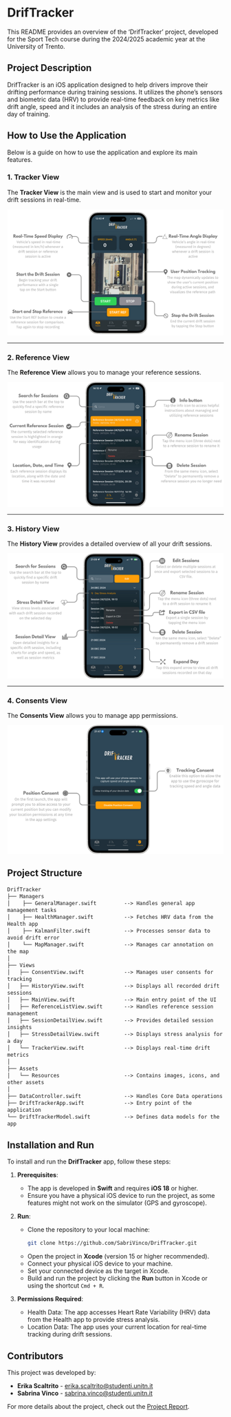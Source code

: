 # DrifTracker
This README provides an overview of the ‘DrifTracker’ project, developed for the Sport Tech course during the 2024/2025 academic year at the University of Trento.

## Project Description
DrifTracker is an iOS application designed to help drivers improve their drifting performance during training sessions. It utilizes the phone’s sensors and biometric data (HRV) to provide real-time feedback on key metrics like drift angle, speed and it includes an analysis of the stress during an entire day of training.

## How to Use the Application

Below is a guide on how to use the application and explore its main features.

### **1. Tracker View**

The **Tracker View** is the main view and is used to start and monitor your drift sessions in real-time.

![Tracker View](Images/tracker_view.png)

---

### **2. Reference View**

The **Reference View** allows you to manage your reference sessions.

![Reference View](Images/reference_view.png)

---

### **3. History View**

The **History View** provides a detailed overview of all your drift sessions.

![History View](Images/history_view.png)

---

### **4. Consents View**

The **Consents View** allows you to manage app permissions.

![Consents View](Images/consent_view.png)

## Project Structure
```
DrifTracker
├── Managers
│    ├── GeneralManager.swift         --> Handles general app management tasks
│    ├── HealthManager.swift          --> Fetches HRV data from the Health app
│    ├── KalmanFilter.swift           --> Processes sensor data to avoid drift error
│    └── MapManager.swift             --> Manages car annotation on the map
│
├── Views
│   ├── ConsentView.swift             --> Manages user consents for tracking
│   ├── HistoryView.swift             --> Displays all recorded drift sessions
│   ├── MainView.swift                --> Main entry point of the UI
│   ├── ReferenceListView.swift       --> Handles reference session management
│   ├── SessionDetailView.swift       --> Provides detailed session insights
│   ├── StressDetailView.swift        --> Displays stress analysis for a day
│   └── TrackerView.swift             --> Displays real-time drift metrics
│
├── Assets
│   └── Resources                     --> Contains images, icons, and other assets
│
├── DataController.swift              --> Handles Core Data operations
├── DriftTrackerApp.swift             --> Entry point of the application
└── DriftTrackerModel.swift           --> Defines data models for the app
```
## Installation and Run

To install and run the **DrifTracker** app, follow these steps:

1. **Prerequisites**:
   - The app is developed in **Swift** and requires **iOS 18** or higher.
   - Ensure you have a physical iOS device to run the project, as some features might not work on the simulator (GPS and gyroscope).
   
2. **Run**:
   - Clone the repository to your local machine:
     ```bash
     git clone https://github.com/SabriVinco/DrifTracker.git
     ```
   - Open the project in **Xcode** (version 15 or higher recommended).
   - Connect your physical iOS device to your machine.
   - Set your connected device as the target in Xcode.
   - Build and run the project by clicking the **Run** button in Xcode or using the shortcut `Cmd + R`.
   
3. **Permissions Required**:
    - Health Data: The app accesses Heart Rate Variability (HRV) data from the Health app to provide stress analysis.
    - Location Data: The app uses your current location for real-time tracking during drift sessions.

## Contributors

This project was developed by:

- **Erika Scaltrito** - [erika.scaltrito@studenti.unitn.it](mailto:erika.scaltrito@studenti.unitn.it)
- **Sabrina Vinco** - [sabrina.vinco@studenti.unitn.it](mailto:sabrina.vinco@studenti.unitn.it)

For more details about the project, check out the [Project Report](Report/DrifTracker_Report.pdf).


